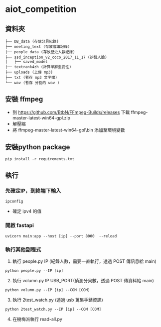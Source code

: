 # aiot_competition
## 資料夾
```
├── DB_data (存放分貝紀錄)
├── meeting_text (存放會議記錄)
├── people_data (存放歷史人數紀錄)
├── ssd_inception_v2_coco_2017_11_17 (辨識人臉)
|   ├── saved_model
├── textrank4zh (計算單辭重要性)
├── uploads (上傳 mp3)
├── txt (暫存 mp3 文字檔)
└── wav (暫存 分割的 wav )
```

## 安裝 ffmpeg 
* 到 https://github.com/BtbN/FFmpeg-Builds/releases 下載 ffmpeg-master-latest-win64-gpl.zip
* 解壓縮
* 將 ffmpeg-master-latest-win64-gpl\bin 添加至環境變數

## 安裝python package
```
pip install -r requirements.txt
```

## 執行
### 先確定IP，到終端下輸入
```
ipconfig   
```
* 確定 ipv4 的值

### 開啟 fastapi 
```
uvicorn main:app --host [ip] --port 8000  --reload
```

### 執行其他副程式
1. 執行 people.py IP (紀錄人數，需要一直執行，透過 POST 傳訊息給 main)
```
python people.py --IP [ip]
```

2. 執行 volumn.py IP USB_PORT(偵測分貝數，透過 POST 傳資料給 main)
```
python volumn.py --IP [ip] --COM [COM]
```
3. 執行 2test_watch.py (透過 usb 蒐集手錶資訊)
```
python 2test_watch.py --IP [ip] --COM [COM]
```
4. 在樹梅派執行 read-all.py
